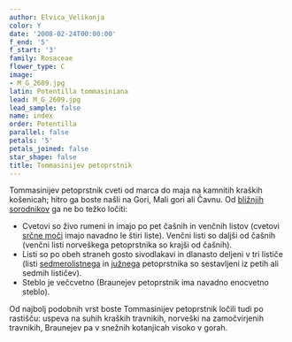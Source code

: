 ```yaml
---
author: Elvica_Velikonja
color: Y
date: '2008-02-24T00:00:00'
f_end: '5'
f_start: '3'
family: Rosaceae
flower_type: C
image:
- M_G_2609.jpg
latin: Potentilla tommasiniana
lead: M_G_2609.jpg
lead_sample: false
name: index
order: Potentilla
parallel: false
petals: '5'
petals_joined: false
star_shape: false
title: Tommasinijev petoprstnik
---
```

Tommasinijev petoprstnik cveti od marca do maja na kamnitih kraških košenicah; hitro ga boste našli na Gori, Mali gori ali Čavnu. Od [bližnjih sorodnikov](../l_potentilla.htm) ga ne bo težko ločiti:

-   Cvetovi so živo rumeni in imajo po pet čašnih in venčnih listov (cvetovi [srčne moči](../PotentillaErecta(srcnaMoc)/si_PotentillaErecta(srcnaMoc).asp) imajo navadno le štiri liste). Venčni listi so daljši od čašnih (venčni listi norveškega petoprstnika so krajši od čašnih).
-   Listi so po obeh straneh gosto sivodlakavi in dlanasto deljeni v tri lističe (listi [sedmerolistnega](../PotentillaHeptaphylla(SedmerolistniPetoprstnik)/si_PotentillaHeptaphylla(SedmerolistniPetoprstnik).asp) in [južnega](../PotentillaAustralis(JuzniPetoprstnik)/si_PotentillaAustralis(JuzniPetoprstnik).asp) petoprstnika so sestavljeni iz petih ali sedmih lističev).
-   Steblo je večcvetno (Braunejev petoprstnik ima navadno enocvetno steblo).

Od najbolj podobnih vrst boste Tommasinijev petoprstnik ločili tudi po rastišču: uspeva na suhih kraških travnikih, norveški na zamočvirjenih travnikih, Braunejev pa v snežnih kotanjicah visoko v gorah.
